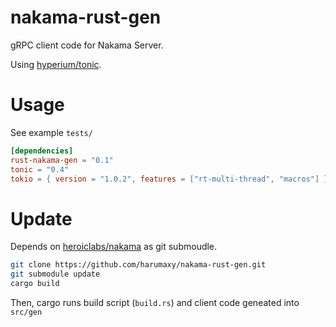 # nakama-rust-gen

gRPC client code for Nakama Server.

Using [hyperium/tonic](https://github.com/hyperium/tonic/issues?q=import).



# Usage

See example `tests/`

```toml
[dependencies]
rust-nakama-gen = "0.1"
tonic = "0.4"
tokio = { version = "1.0.2", features = ["rt-multi-thread", "macros"] }
```

# Update

Depends on [heroiclabs/nakama](https://github.com/heroiclabs/nakama) as git submoudle.

```sh
git clone https://github.com/harumaxy/nakama-rust-gen.git
git submodule update
cargo build
```

Then, cargo runs build script (`build.rs`) and client code geneated into `src/gen`
